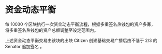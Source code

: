 # 资金动态平衡

每 10000 个区块执行一次资金动态平衡流程，根据多重签名热钱包的资产多寡，将多重签名热钱包的资产总额调整至设定范围内。

上述资金动态平衡交易由该块的出块 Citizen 创建基础交易广播后由不低于 2/3 的 Senator 追加签名 。
